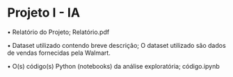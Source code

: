 # Projeto I - IA

• Relatório do Projeto; 
  Relatório.pdf
    
• Dataset utilizado contendo breve descrição; 
  O dataset utilizado são dados de vendas fornecidas pela Walmart.
    
• O(s) código(s) Python (notebooks) da análise exploratória;
  código.ipynb
